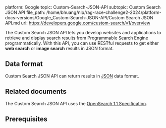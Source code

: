 platform: Google
topic: Custom-Search-JSON-API
subtopic: Custom Search JSON API
file_path: /home/bhuang/nlp/rag-race-challenge2-2024/platform-docs-versions/Google_Custom-Search-JSON-API/Custom Search JSON API.md
url: https://developers.google.com/custom-search/v1/overview

The Custom Search JSON API lets you develop websites and applications to retrieve and display search results from Programmable Search Engine programmatically. With this API, you can use RESTful requests to get either **web search** or **image search** results in JSON format.

## Data format

Custom Search JSON API can return results in [JSON](https://developers.google.com/custom-search/docs/glossary#json) data format.

## Related documents

The Custom Search JSON API uses the [OpenSearch 1.1 Specification](https://github.com/dewitt/opensearch/blob/master/opensearch-1-1-draft-6.md).

## Prerequisites